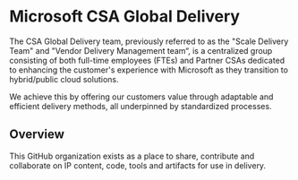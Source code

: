 # Microsoft CSA Global Delivery

The CSA Global Delivery team, previously referred to as the "Scale Delivery Team" and "Vendor Delivery Management team“, is a centralized group consisting of both full-time employees (FTEs) and Partner CSAs dedicated to enhancing the customer's experience with Microsoft as they transition to hybrid/public cloud solutions.

We achieve this by offering our customers value through adaptable and efficient delivery methods, all underpinned by standardized processes.

## Overview

This GitHub organization exists as a place to share, contribute and collaborate on IP content, code, tools and artifacts for use in delivery.
